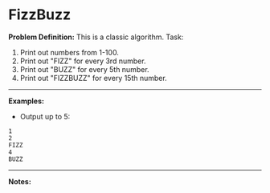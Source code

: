 # FizzBuzz
**Problem Definition:**
This is a classic algorithm.
Task:
1. Print out numbers from 1-100.
2. Print out "FIZZ" for every 3rd number.
3. Print out "BUZZ" for every 5th number.
4. Print out "FIZZBUZZ" for every 15th number.

---

**Examples:**
* Output up to 5:
```
1
2
FIZZ
4
BUZZ
```

---

**Notes:**